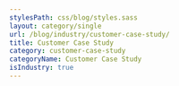 ```yaml
---
stylesPath: css/blog/styles.sass
layout: category/single
url: /blog/industry/customer-case-study/
title: Customer Case Study
category: customer-case-study
categoryName: Customer Case Study
isIndustry: true
---
```

